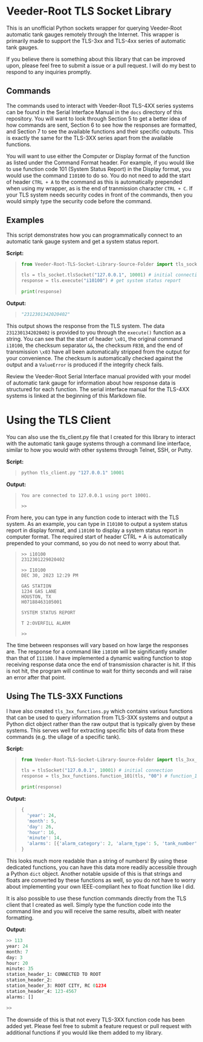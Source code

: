 # Veeder-Root TLS Socket Library

This is an unofficial Python sockets wrapper for querying Veeder-Root automatic tank gauges remotely 
through the Internet. This wrapper is primarily made to support the TLS-3xx and TLS-4xx series of 
automatic tank gauges.

If you believe there is something about this library that can be improved upon, please feel free to 
submit a issue or a pull request. I will do my best to respond to any inquiries promptly.

## Commands

The commands used to interact with Veeder-Root TLS-4XX series systems can be found in the Serial 
Interface Manual in the `docs` directory of this repository. You will want to look through Section 5
 to get a better idea of how commands are sent, Section 6 to see how the responses are formatted, 
 and Section 7 to see the available functions and their specific outputs. This is exactly the same 
 for the TLS-3XX series apart from the available functions.

You will want to use either the Computer or Display format of the function as listed under the 
Command Format header. For example, if you would like to use function code 101 (System Status 
Report) in the Display format, you would use the command ``I10100`` to do so. You do not need 
to add the start of header ``CTRL + A`` to the command as this is automatically prepended when 
using my wrapper, as is the end of tranmission character ``CTRL + C``. If your TLS system needs 
security codes in front of the commands, then you would simply type the security code before the 
command.

## Examples

This script demonstrates how you can programmatically connect to an automatic tank gauge system and 
get a system status report.

**Script:**

>```python
> from Veeder-Root-TLS-Socket-Library-Source-Folder import tls_socket
>
> tls = tls_socket.tlsSocket("127.0.0.1", 10001) # initial connection
> response = tls.execute("i10100") # get system status report
> 
> print(response)
>```

**Output:**

>```python
> "2312301342020402"
>```

This output shows the response from the TLS system. The data ``2312301342020402`` is provided to you
 through the ``execute()`` function as a string. You can see that the start of header ``\x01``, the 
 original command ``i10100``,  the checksum separator ``&&``, the checksum ``FB3B``, and the end of 
 transmission ``\x03`` have all been automatically stripped from the output for your convenience. 
 The checksum is automatically checked against the output and a ``ValueError`` is produced if the 
 integrity check fails.

Review the Veeder-Root Serial Interface manual provided with your model of automatic tank gauge for 
information about how response data is structured for each function. The serial interface manual for
 the TLS-4XX systems is linked at the beginning of this Markdown file.

# Using the TLS Client

You can also use the tls_client.py file that I created for this library to interact with the 
automatic tank gauge systems through a command line interface, similar to how you would with other 
systems through Telnet, SSH, or Putty.

**Script:**

>```python
> python tls_client.py "127.0.0.1" 10001
>```

**Output:**

>```
> You are connected to 127.0.0.1 using port 10001.
>
> >>
>```

From here, you can type in any function code to interact with the TLS system. As an example, you can
 type in ``I10100`` to output a system status report in display format, and ``i10100`` to display a 
 system status report in computer format. The required start of header CTRL + A is automatically 
 prepended to your command, so you do not need to worry about that.

> ```
> >> i10100
> 2312301229020402
>
> >> I10100 
> DEC 30, 2023 12:29 PM
>
> GAS STATION
> 1234 GAS LANE
> HOUSTON, TX
> H07188463105001
>
> SYSTEM STATUS REPORT
>
> T 2:OVERFILL ALARM
>
> >>
> ```

The time between responses will vary based on how large the responses are. The response for a 
command like `i10100` will be significantly smaller than that of `I11100`. I have implemented a 
dynamic waiting function to stop receiving response data once the end of transmission character 
is hit. If this is not hit, the program will continue to wait for thirty seconds and will raise 
an error after that point.

## Using The TLS-3XX Functions

I have also created `tls_3xx_functions.py` which contains various functions that can be used to 
query information from TLS-3XX systems and output a Python dict object rather than the raw output 
that is typically given by these systems. This serves well for extracting specific bits of data from
 these commands (e.g. the ullage of a specific tank).

**Script:**

> ```python
> from Veeder-Root-TLS-Socket-Library-Source-Folder import tls_3xx_functions
>
> tls = tlsSocket("127.0.0.1", 10001) # initial connection
> response = tls_3xx_functions.function_101(tls, "00") # function_101() used instead of execute("i10100")
>
> print(response)
> ```

**Output:**

> ```python
> {
>   'year': 24, 
>   'month': 5,
>   'day': 26,
>   'hour': 16,
>   'minute': 14,
>   'alarms': [{'alarm_category': 2, 'alarm_type': 5, 'tank_number': 1}]
> }
> ```

This looks much more readable than a string of numbers! By using these dedicated functions, you can 
have this data more readily accessible through a Python `dict` object. Another notable upside of 
this is that strings and floats are converted by these functions as well, so you do not have to 
worry about implementing your own IEEE-compliant hex to float function like I did.

It is also possible to use these function commands directly from the TLS client that I created as well. Simply type the function code into the command line and you will receive the same results, albeit with neater formatting.

**Output:**

```python
>> 113
year: 24
month: 7
day: 3
hour: 20
minute: 35
station_header_1: CONNECTED TO ROOT
station_header_2:
station_header_3: ROOT CITY, RC 01234
station_header_4: 123-4567
alarms: []

>>
```

The downside of this is that not every TLS-3XX function code has been added yet. Please feel free to 
submit a feature request or pull request with additional functions if you would like them added 
to my library.